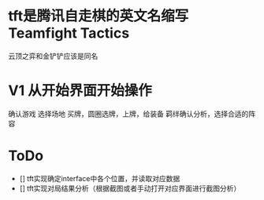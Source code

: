 # tft是腾讯自走棋的英文名缩写 Teamfight Tactics
云顶之弈和金铲铲应该是同名

# V1 从开始界面开始操作

确认游戏
选择场地
买牌，圆圈选牌，上牌，给装备
羁绊确认分析，选择合适的阵容


# ToDo
- [] tft实现确定interface中各个位置，并读取对应数据
- [] tft实现对局结果分析（根据截图或者手动打开对应界面进行截图分析）